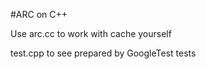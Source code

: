 #ARC on C++



Use arc.cc to work with cache yourself

test.cpp to see prepared by GoogleTest tests
